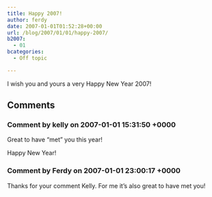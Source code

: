 ```yaml
---
title: Happy 2007!
author: ferdy
date: 2007-01-01T01:52:28+00:00
url: /blog/2007/01/01/happy-2007/
b2007:
  - 01
bcategories:
  - Off topic

---
```

I wish you and yours a very Happy New Year 2007!

## Comments

### Comment by kelly on 2007-01-01 15:31:50 +0000
Great to have &#8220;met&#8221; you this year!

Happy New Year!

### Comment by Ferdy on 2007-01-01 23:00:17 +0000
Thanks for your comment Kelly. For me it&#8217;s also great to have met you!